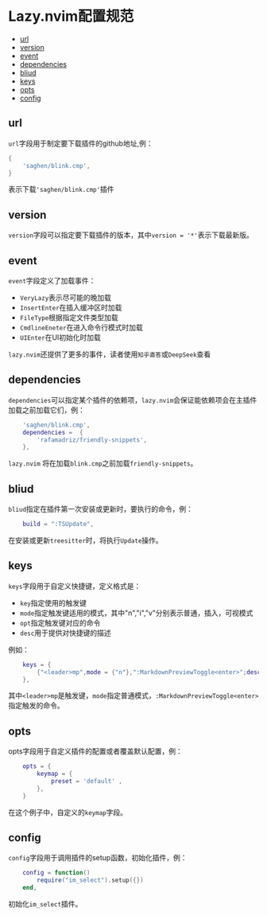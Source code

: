# Lazy.nvim配置规范

<!-- mtoc-start -->

* [url ](#url-)
* [version](#version)
* [event](#event)
* [dependencies](#dependencies)
* [bliud](#bliud)
* [keys](#keys)
* [opts](#opts)
* [config](#config)

<!-- mtoc-end -->

## url 
`url`字段用于制定要下载插件的github地址,例：  

```lua
{
    'saghen/blink.cmp',
}
```
表示下载`'saghen/blink.cmp'`插件

## version
`version`字段可以指定要下载插件的版本，其中`version = '*'`表示下载最新版。

## event
`event`字段定义了加载事件：  

- `VeryLazy`表示尽可能的晚加载  
- `InsertEnter`在插入缓冲区时加载
- `FileType`根据指定文件类型加载
- `CmdlineEneter`在进入命令行模式时加载  
- `UIEnter`在UI初始化时加载  

`lazy.nvim`还提供了更多的事件，读者使用`知乎直答`或`DeepSeek`查看  

## dependencies
`dependencies`可以指定某个插件的依赖项，`lazy.nvim`会保证能依赖项会在主插件加载之前加载它们，例：  

```lua
    'saghen/blink.cmp',
    dependencies =  {
        'rafamadriz/friendly-snippets',
    },
```
`lazy.nvim` 将在加载`blink.cmp`之前加载`friendly-snippets`。  

## bliud
`bliud`指定在插件第一次安装或更新时，要执行的命令，例：

```lua
    build = ":TSUpdate",
```
在安装或更新`treesitter`时，将执行`Update`操作。  

## keys
`keys`字段用于自定义快捷键，定义格式是：

- `key`指定使用的触发键
- `mode`指定触发键适用的模式，其中"n","i","v"分别表示普通，插入，可视模式
- `opt`指定触发键对应的命令
- `desc`用于提供对快捷键的描述

例如：
```lua
    keys = {
        {"<leader>mp",mode = {"n"},":MarkdownPreviewToggle<enter>";desc = "view markdown"},
    },
```
其中`<leader>mp`是触发键，`mode`指定普通模式，`:MarkdownPreviewToggle<enter>`指定触发的命令。

## opts
opts字段用于自定义插件的配置或者覆盖默认配置，例：
```lua
    opts = {
        keymap = {
            preset = 'default' ,
        },
    }
```
在这个例子中，自定义的`keymap`字段。

## config
`config`字段用于调用插件的setup函数，初始化插件，例：
```lua
    config = function()
        require("im_select").setup({})
    end,
```
初始化`im_select`插件。
